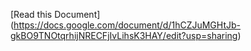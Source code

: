 [Read this Document] (https://docs.google.com/document/d/1hCZJuMGHtJb-gkBO9TNOtqrhijNRECFjIvLihsK3HAY/edit?usp=sharing)